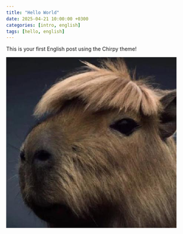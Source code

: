 ```yaml
---
title: "Hello World"
date: 2025-04-21 10:00:00 +0300
categories: [intro, english]
tags: [hello, english]
---
```


This is your first English post using the Chirpy theme!

![TEST](assets/img/hello-world/kapi.jpeg)